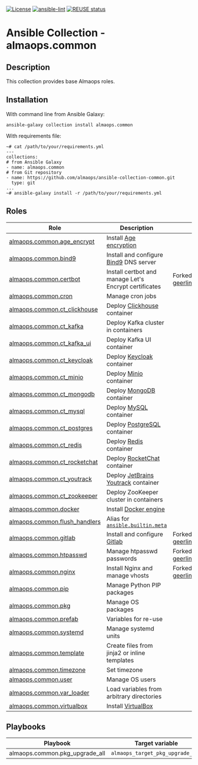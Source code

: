 [![License](https://img.shields.io/badge/license-MIT%20License-brightgreen.svg)](./LICENSE)
[![ansible-lint](https://github.com/almaops/ansible-collection-common/actions/workflows/ansible-lint.yml/badge.svg)](https://github.com/almaops/ansible-collection-common/actions/workflows/ansible-lint.yml)
[![REUSE status](https://api.reuse.software/badge/github.com/almaops/ansible-collection-common)](https://api.reuse.software/info/github.com/almaops/ansible-collection-common)
# Ansible Collection - almaops.common

## Description
This collection provides base Almaops roles.

## Installation
With command line from Ansible Galaxy:
```
ansible-galaxy collection install almaops.common
```
With requirements file:
```
~# cat /path/to/your/requirements.yml
---
collections:
# from Ansible Galaxy
- name: almaops.common
# from Git repository
- name: https://github.com/almaops/ansible-collection-common.git
  type: git
...
~# ansible-galaxy install -r /path/to/your/requirements.yml
```

## Roles

|Role|Description|Notes|
|---|---|---|
|[almaops.common.age_encrypt](https://github.com/almaops/ansible-collection-common/tree/master/roles/age_encrypt)|Install [Age encryption](https://github.com/FiloSottile/age)||
|[almaops.common.bind9](https://github.com/almaops/ansible-collection-common/tree/master/roles/bind9)|Install and configure [Bind9](https://bind9.readthedocs.io/en/latest/reference.html) DNS server||
|[almaops.common.certbot](https://github.com/almaops/ansible-collection-common/tree/master/roles/certbot)|Install certbot and manage Let's Encrypt certificates|Forked from [geerlingguy.certbot](https://github.com/geerlingguy/ansible-role-certbot)|
|[almaops.common.cron](https://github.com/almaops/ansible-collection-common/tree/master/roles/cron)|Manage cron jobs||
|[almaops.common.ct_clickhouse](https://github.com/almaops/ansible-collection-common/tree/master/roles/ct_clickhouse)|Deploy [Clickhouse](https://clickhouse.com/) container||
|[almaops.common.ct_kafka](https://github.com/almaops/ansible-collection-common/tree/master/roles/ct_kafka)|Deploy Kafka cluster in containers||
|[almaops.common.ct_kafka_ui](https://github.com/almaops/ansible-collection-common/tree/master/roles/ct_kafka_ui)|Deploy Kafka UI container||
|[almaops.common.ct_keycloak](https://github.com/almaops/ansible-collection-common/tree/master/roles/ct_keycloak)|Deploy [Keycloak](https://www.keycloak.org/) container||
|[almaops.common.ct_minio](https://github.com/almaops/ansible-collection-common/tree/master/roles/ct_minio)|Deploy [Minio](https://min.io/) container||
|[almaops.common.ct_mongodb](https://github.com/almaops/ansible-collection-common/tree/master/roles/ct_mongodb)|Deploy [MongoDB](https://github.com/mongodb/mongo) container||
|[almaops.common.ct_mysql](https://github.com/almaops/ansible-collection-common/tree/master/roles/ct_mysql)|Deploy [MySQL](https://www.mysql.com/) container||
|[almaops.common.ct_postgres](https://github.com/almaops/ansible-collection-common/tree/master/roles/ct_postgres)|Deploy [PostgreSQL](https://www.postgresql.org/) container||
|[almaops.common.ct_redis](https://github.com/almaops/ansible-collection-common/tree/master/roles/ct_redis)|Deploy [Redis](https://github.com/redis/redis) container||
|[almaops.common.ct_rocketchat](https://github.com/almaops/ansible-collection-common/tree/master/roles/ct_rocketchat)|Deploy [RocketChat](https://www.rocket.chat/) container||
|[almaops.common.ct_youtrack](https://github.com/almaops/ansible-collection-common/tree/master/roles/ct_youtrack)|Deploy [JetBrains Youtrack](https://www.jetbrains.com/youtrack/) container||
|[almaops.common.ct_zookeeper](https://github.com/almaops/ansible-collection-common/tree/master/roles/ct_zookeeper)|Deploy ZooKeeper cluster in containers||
|[almaops.common.docker](https://github.com/almaops/ansible-collection-common/tree/master/roles/docker)|Install [Docker engine](https://docs.docker.com/engine/)||
|[almaops.common.flush_handlers](https://github.com/almaops/ansible-collection-common/tree/master/roles/flush_handlers)|Alias for [`ansible.builtin.meta`](https://docs.ansible.com/ansible/latest/collections/ansible/builtin/meta_module.html)||
|[almaops.common.gitlab](https://github.com/almaops/ansible-collection-common/tree/master/roles/gitlab)|Install and configure [Gitlab](https://about.gitlab.com/install/)|Forked from [geerlingguy.gitlab](https://github.com/geerlingguy/ansible-role-gitlab)|
|[almaops.common.htpasswd](https://github.com/almaops/ansible-collection-common/tree/master/roles/htpasswd)|Manage htpasswd passwords|Forked from [geerlingguy.htpasswd](https://github.com/geerlingguy/ansible-role-htpasswd)|
|[almaops.common.nginx](https://github.com/almaops/ansible-collection-common/tree/master/roles/nginx)|Install Nginx and manage vhosts|Forked from [geerlingguy.nginx](https://github.com/geerlingguy/ansible-role-nginx)|
|[almaops.common.pip](https://github.com/almaops/ansible-collection-common/tree/master/roles/pip)|Manage Python PIP packages||
|[almaops.common.pkg](https://github.com/almaops/ansible-collection-common/tree/master/roles/pkg)|Manage OS packages||
|[almaops.common.prefab](https://github.com/almaops/ansible-collection-common/tree/master/roles/prefab)|Variables for re-use||
|[almaops.common.systemd](https://github.com/almaops/ansible-collection-common/tree/master/roles/systemd)|Manage systemd units||
|[almaops.common.template](https://github.com/almaops/ansible-collection-common/tree/master/roles/template)|Create files from jinja2 or inline templates||
|[almaops.common.timezone](https://github.com/almaops/ansible-collection-common/tree/master/roles/timezone)|Set timezone||
|[almaops.common.user](https://github.com/almaops/ansible-collection-common/tree/master/roles/user)|Manage OS users||
|[almaops.common.var_loader](https://github.com/almaops/ansible-collection-common/tree/master/roles/var_loader)|Load variables from arbitrary directories||
|[almaops.common.virtualbox](https://github.com/almaops/ansible-collection-common/tree/master/roles/virtualbox)|Install [VirtualBox](https://www.virtualbox.org/)||

## Playbooks

|Playbook|Target variable|
|---|---|
|almaops.common.pkg_upgrade_all|`almaops_target_pkg_upgrade_all`|
